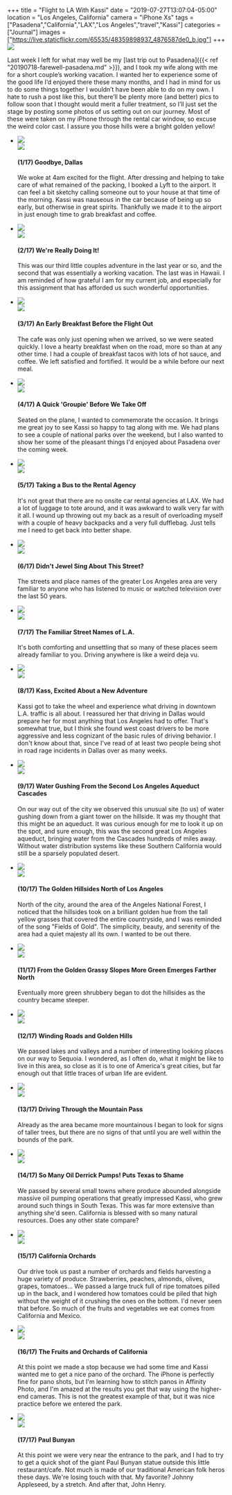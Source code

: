 +++
title = "Flight to LA With Kassi"
date = "2019-07-27T13:07:04-05:00"
location = "Los Angeles, California"
camera = "iPhone Xs"
tags = ["Pasadena","California","LAX","Los Angeles","travel","Kassi"]
categories = ["Journal"]
images = ["https://live.staticflickr.com/65535/48359898937_4876587de0_b.jpg"]
+++
<img src="https://live.staticflickr.com/65535/48359898937_4876587de0_b.jpg">
<!--more-->

Last week I left for what may well be my [last trip out to Pasadena]({{< ref "20190718-farewell-pasadena.md" >}}), and I took my wife along with me for a short couple’s working vacation. I wanted her to experience some of the good life I’d enjoyed there these many months, and I had in mind for us to do some things together I wouldn’t have been able to do on my own. I hate to rush a post like this, but there’ll be plenty more (and better) pics to follow soon that I thought would merit a fuller treatment, so I’ll just set the stage by posting some photos of us setting out on our journey. Most of these were taken on my iPhone through the rental car window, so excuse the weird color cast. I assure you those hills were a bright golden yellow!

<div class="container-fluid">
<div class="demo-gallery dark mrb35">
	<ul id="lightgallery" class="list-unstyled row">
		<li data-sub-html="<h4>(1/17) Goodbye, Dallas</h4><p>We woke at 4am excited for the flight. After dressing and helping to take care of what remained of the packing, I booked a Lyft to the airport. It can feel a bit sketchy calling someone out to your house at that time of the morning. Kassi was nauseous in the car because of being up so early, but otherwise in great spirits. Thankfully we made it to the airport in just enough time to grab breakfast and coffee.</p>" data-src="https://live.staticflickr.com/65535/48359898937_62924f8f38_o.jpg" class="col-xs-6 col-sm-4 col-md-3">
			<a href><img class="img-responsive" src="https://live.staticflickr.com/65535/48359898937_4876587de0.jpg"><div class="demo-gallery-poster"><img src="/img/zoom.png"></div></a><div class="wp-caption-text"><h4>(1/17) Goodbye, Dallas</h4><p>We woke at 4am excited for the flight. After dressing and helping to take care of what remained of the packing, I booked a Lyft to the airport. It can feel a bit sketchy calling someone out to your house at that time of the morning. Kassi was nauseous in the car because of being up so early, but otherwise in great spirits. Thankfully we made it to the airport in just enough time to grab breakfast and coffee.</p></div></li>
		<li data-sub-html="<h4>(2/17) We're Really Doing It!</h4><p>This was our third little couples adventure in the last year or so, and the second that was essentially a working vacation. The last was in Hawaii. I am reminded of how grateful I am for my current job, and especially for this assignment that has afforded us such wonderful opportunities. </p>" data-src="https://live.staticflickr.com/65535/48359756821_5eb906883e_o.jpg" class="col-xs-6 col-sm-4 col-md-3">
			<a href><img class="img-responsive" src="https://live.staticflickr.com/65535/48359756821_468c766a83.jpg"><div class="demo-gallery-poster"><img src="/img/zoom.png"></div></a><div class="wp-caption-text"><h4>(2/17) We're Really Doing It!</h4><p>This was our third little couples adventure in the last year or so, and the second that was essentially a working vacation. The last was in Hawaii. I am reminded of how grateful I am for my current job, and especially for this assignment that has afforded us such wonderful opportunities. </p></div></li>
		<li data-sub-html="<h4>(3/17) An Early Breakfast Before the Flight Out</h4><p>The cafe was only just opening when we arrived, so we were seated quickly. I love a hearty breakfast when on the road, more so than at any other time. I had a couple of breakfast tacos with lots of hot sauce, and coffee. We left satisfied and fortified. It would be a while before our next meal.</p>" data-src="https://live.staticflickr.com/65535/48359758241_6db4c809be_o.jpg" class="col-xs-6 col-sm-4 col-md-3">
			<a href><img class="img-responsive" src="https://live.staticflickr.com/65535/48359758241_4bddb252a4.jpg"><div class="demo-gallery-poster"><img src="/img/zoom.png"></div></a><div class="wp-caption-text"><h4>(3/17) An Early Breakfast Before the Flight Out</h4><p>The cafe was only just opening when we arrived, so we were seated quickly. I love a hearty breakfast when on the road, more so than at any other time. I had a couple of breakfast tacos with lots of hot sauce, and coffee. We left satisfied and fortified. It would be a while before our next meal.</p></div></li>
		<li data-sub-html="<h4>(4/17) A Quick 'Groupie' Before We Take Off</h4><p>Seated on the plane, I wanted to commemorate the occasion. It brings me great joy to see Kassi so happy to tag along with me. We had plans to see a couple of national parks over the weekend, but I also wanted to show her some of the pleasant things I'd enjoyed about Pasadena over the coming week.</p>" data-src="https://live.staticflickr.com/65535/48359762631_ddbf1235ea_o.jpg" class="col-xs-6 col-sm-4 col-md-3">
			<a href><img class="img-responsive" src="https://live.staticflickr.com/65535/48359762631_4d6bef2086.jpg"><div class="demo-gallery-poster"><img src="/img/zoom.png"></div></a><div class="wp-caption-text"><h4>(4/17) A Quick 'Groupie' Before We Take Off</h4><p>Seated on the plane, I wanted to commemorate the occasion. It brings me great joy to see Kassi so happy to tag along with me. We had plans to see a couple of national parks over the weekend, but I also wanted to show her some of the pleasant things I'd enjoyed about Pasadena over the coming week.</p></div></li>
		<li data-sub-html="<h4>(5/17) Taking a Bus to the Rental Agency</h4><p>It's not great that there are no onsite car rental agencies at LAX. We had a lot of luggage to tote around, and it was awkward to walk very far with it all. I wound up throwing out my back as a result of overloading myself with a couple of heavy backpacks and a very full dufflebag. Just tells me I need to get back into better shape.</p>" data-src="https://live.staticflickr.com/65535/48359757036_df04d7fc11_o.jpg" class="col-xs-6 col-sm-4 col-md-3">
			<a href><img class="img-responsive" src="https://live.staticflickr.com/65535/48359757036_1cec5d0387.jpg"><div class="demo-gallery-poster"><img src="/img/zoom.png"></div></a><div class="wp-caption-text"><h4>(5/17) Taking a Bus to the Rental Agency</h4><p>It's not great that there are no onsite car rental agencies at LAX. We had a lot of luggage to tote around, and it was awkward to walk very far with it all. I wound up throwing out my back as a result of overloading myself with a couple of heavy backpacks and a very full dufflebag. Just tells me I need to get back into better shape.</p></div></li>
		<li data-sub-html="<h4>(6/17) Didn't Jewel Sing About This Street?</h4><p>The streets and place names of the greater Los Angeles area are very familiar to anyone who has listened to music or watched television over the last 50 years. </p>" data-src="https://live.staticflickr.com/65535/48359759146_30459d4754_o.jpg" class="col-xs-6 col-sm-4 col-md-3">
			<a href><img class="img-responsive" src="https://live.staticflickr.com/65535/48359759146_1d14706a8a.jpg"><div class="demo-gallery-poster"><img src="/img/zoom.png"></div></a><div class="wp-caption-text"><h4>(6/17) Didn't Jewel Sing About This Street?</h4><p>The streets and place names of the greater Los Angeles area are very familiar to anyone who has listened to music or watched television over the last 50 years. </p></div></li>
		<li data-sub-html="<h4>(7/17) The Familiar Street Names of L.A.</h4><p>It's both comforting and unsettling that so many of these places seem already familiar to you. Driving anywhere is like a weird deja vu. </p>" data-src="https://live.staticflickr.com/65535/48359756606_f5be4c2f96_o.jpg" class="col-xs-6 col-sm-4 col-md-3">
			<a href><img class="img-responsive" src="https://live.staticflickr.com/65535/48359756606_f99b843771.jpg"><div class="demo-gallery-poster"><img src="/img/zoom.png"></div></a><div class="wp-caption-text"><h4>(7/17) The Familiar Street Names of L.A.</h4><p>It's both comforting and unsettling that so many of these places seem already familiar to you. Driving anywhere is like a weird deja vu. </p></div></li>
		<li data-sub-html="<h4>(8/17) Kass, Excited About a New Adventure</h4><p>Kassi got to take the wheel and experience what driving in downtown L.A. traffic is all about. I reassured her that driving in Dallas would prepare her for most anything that Los Angeles had to offer. That's somewhat true, but I think she found west coast drivers to be more aggressive and less cognizant of the basic rules of driving behavior. I don't know about that, since I've read of at least two people being shot in road rage incidents in Dallas over as many weeks.</p>" data-src="https://live.staticflickr.com/65535/48359756456_4e6a3a59f7_o.jpg" class="col-xs-6 col-sm-4 col-md-3">
			<a href><img class="img-responsive" src="https://live.staticflickr.com/65535/48359756456_d46aaa9caa.jpg"><div class="demo-gallery-poster"><img src="/img/zoom.png"></div></a><div class="wp-caption-text"><h4>(8/17) Kass, Excited About a New Adventure</h4><p>Kassi got to take the wheel and experience what driving in downtown L.A. traffic is all about. I reassured her that driving in Dallas would prepare her for most anything that Los Angeles had to offer. That's somewhat true, but I think she found west coast drivers to be more aggressive and less cognizant of the basic rules of driving behavior. I don't know about that, since I've read of at least two people being shot in road rage incidents in Dallas over as many weeks.</p></div></li>
		<li data-sub-html="<h4>(9/17) Water Gushing From the Second Los Angeles Aqueduct Cascades</h4><p>On our way out of the city we observed this unusual site (to us) of water gushing down from a giant tower on the hillside. It was my thought that this might be an aqueduct. It was curious enough for me to look it up on the spot, and sure enough, this was the second great Los Angeles aqueduct, bringing water from the Cascades hundreds of miles away. Without water distribution systems like these Southern California would still be a sparsely populated desert.</p>" data-src="https://live.staticflickr.com/65535/48359897927_0edf82700f_o.jpg" class="col-xs-6 col-sm-4 col-md-3">
			<a href><img class="img-responsive" src="https://live.staticflickr.com/65535/48359897927_e67d980726.jpg"><div class="demo-gallery-poster"><img src="/img/zoom.png"></div></a><div class="wp-caption-text"><h4>(9/17) Water Gushing From the Second Los Angeles Aqueduct Cascades</h4><p>On our way out of the city we observed this unusual site (to us) of water gushing down from a giant tower on the hillside. It was my thought that this might be an aqueduct. It was curious enough for me to look it up on the spot, and sure enough, this was the second great Los Angeles aqueduct, bringing water from the Cascades hundreds of miles away. Without water distribution systems like these Southern California would still be a sparsely populated desert.</p></div></li>
		<li data-sub-html="<h4>(10/17) The Golden Hillsides North of Los Angeles</h4><p>North of the city, around the area of the Angeles National Forest, I noticed that the hillsides took on a brilliant golden hue from the tall yellow grasses that covered the entire countryside, and I was reminded of the song &quot;Fields of Gold&quot;. The simplicity, beauty, and serenity of the area had a quiet majesty all its own. I wanted to be out there.</p>" data-src="https://live.staticflickr.com/65535/48359757876_dded609728_o.jpg" class="col-xs-6 col-sm-4 col-md-3">
			<a href><img class="img-responsive" src="https://live.staticflickr.com/65535/48359757876_d50538d559.jpg"><div class="demo-gallery-poster"><img src="/img/zoom.png"></div></a><div class="wp-caption-text"><h4>(10/17) The Golden Hillsides North of Los Angeles</h4><p>North of the city, around the area of the Angeles National Forest, I noticed that the hillsides took on a brilliant golden hue from the tall yellow grasses that covered the entire countryside, and I was reminded of the song &quot;Fields of Gold&quot;. The simplicity, beauty, and serenity of the area had a quiet majesty all its own. I wanted to be out there.</p></div></li>
		<li data-sub-html="<h4>(11/17) From the Golden Grassy Slopes More Green Emerges Farther North</h4><p>Eventually more green shrubbery began to dot the hillsides as the country became steeper.</p>" data-src="https://live.staticflickr.com/65535/48359897567_73a7ec8751_o.jpg" class="col-xs-6 col-sm-4 col-md-3">
			<a href><img class="img-responsive" src="https://live.staticflickr.com/65535/48359897567_b4cc44f307.jpg"><div class="demo-gallery-poster"><img src="/img/zoom.png"></div></a><div class="wp-caption-text"><h4>(11/17) From the Golden Grassy Slopes More Green Emerges Farther North</h4><p>Eventually more green shrubbery began to dot the hillsides as the country became steeper.</p></div></li>
		<li data-sub-html="<h4>(12/17) Winding Roads and Golden Hills</h4><p>We passed lakes and valleys and a number of interesting looking places on our way to Sequoia. I wondered, as I often do, what it might be like to live in this area, so close as it is to one of America's great cities, but far enough out that little traces of urban life are evident.</p>" data-src="https://live.staticflickr.com/65535/48359757211_b1aa526e4e_o.jpg" class="col-xs-6 col-sm-4 col-md-3">
			<a href><img class="img-responsive" src="https://live.staticflickr.com/65535/48359757211_0942e9f5ca.jpg"><div class="demo-gallery-poster"><img src="/img/zoom.png"></div></a><div class="wp-caption-text"><h4>(12/17) Winding Roads and Golden Hills</h4><p>We passed lakes and valleys and a number of interesting looking places on our way to Sequoia. I wondered, as I often do, what it might be like to live in this area, so close as it is to one of America's great cities, but far enough out that little traces of urban life are evident.</p></div></li>
		<li data-sub-html="<h4>(13/17) Driving Through the Mountain Pass</h4><p>Already as the area became more mountainous I began to look for signs of taller trees, but there are no signs of that until you are well within the bounds of the park.</p>" data-src="https://live.staticflickr.com/65535/48359757551_51095165f8_o.jpg" class="col-xs-6 col-sm-4 col-md-3">
			<a href><img class="img-responsive" src="https://live.staticflickr.com/65535/48359757551_a2ef9426c2.jpg"><div class="demo-gallery-poster"><img src="/img/zoom.png"></div></a><div class="wp-caption-text"><h4>(13/17) Driving Through the Mountain Pass</h4><p>Already as the area became more mountainous I began to look for signs of taller trees, but there are no signs of that until you are well within the bounds of the park.</p></div></li>
		<li data-sub-html="<h4>(14/17) So Many Oil Derrick Pumps! Puts Texas to Shame</h4><p>We passed by several small towns where produce abounded alongside massive oil pumping operations that greatly impressed Kassi, who grew around such things in South Texas. This was far more extensive than anything she'd seen. California is blessed with so many natural resources. Does any other state compare? </p>" data-src="https://live.staticflickr.com/65535/48359756491_41e1e009de_o.jpg" class="col-xs-6 col-sm-4 col-md-3">
			<a href><img class="img-responsive" src="https://live.staticflickr.com/65535/48359756491_62d0927d16.jpg"><div class="demo-gallery-poster"><img src="/img/zoom.png"></div></a><div class="wp-caption-text"><h4>(14/17) So Many Oil Derrick Pumps! Puts Texas to Shame</h4><p>We passed by several small towns where produce abounded alongside massive oil pumping operations that greatly impressed Kassi, who grew around such things in South Texas. This was far more extensive than anything she'd seen. California is blessed with so many natural resources. Does any other state compare? </p></div></li>
		<li data-sub-html="<h4>(15/17) California Orchards</h4><p>Our drive took us past a number of orchards and fields harvesting a huge variety of produce. Strawberries, peaches, almonds, olives, grapes, tomatoes... We passed a large truck full of ripe tomatoes pilled up in the back, and I wondered how tomatoes could be piled that high without the weight of it crushing the ones on the bottom. I'd never seen that before. So much of the fruits and vegetables we eat comes from California and Mexico. </p>" data-src="https://live.staticflickr.com/65535/48359758141_0d15b0b1a5_o.jpg" class="col-xs-6 col-sm-4 col-md-3">
			<a href><img class="img-responsive" src="https://live.staticflickr.com/65535/48359758141_014a75aa13.jpg"><div class="demo-gallery-poster"><img src="/img/zoom.png"></div></a><div class="wp-caption-text"><h4>(15/17) California Orchards</h4><p>Our drive took us past a number of orchards and fields harvesting a huge variety of produce. Strawberries, peaches, almonds, olives, grapes, tomatoes... We passed a large truck full of ripe tomatoes pilled up in the back, and I wondered how tomatoes could be piled that high without the weight of it crushing the ones on the bottom. I'd never seen that before. So much of the fruits and vegetables we eat comes from California and Mexico. </p></div></li>
		<li data-sub-html="<h4>(16/17) The Fruits and Orchards of California</h4><p>At this point we made a stop because we had some time and Kassi wanted me to get a nice pano of the orchard. The iPhone is perfectly fine for pano shots, but I'm learning how to stitch panos in Affinity Photo, and I'm amazed at the results you get that way using the higher-end cameras. This is not the greatest example of that, but it was nice practice before we entered the park.</p>" data-src="https://live.staticflickr.com/65535/48353219427_9e1d50b95b_o.jpg" class="col-xs-6 col-sm-4 col-md-3">
			<a href><img class="img-responsive" src="https://live.staticflickr.com/65535/48353219427_c51592501f.jpg"><div class="demo-gallery-poster"><img src="/img/zoom.png"></div></a><div class="wp-caption-text"><h4>(16/17) The Fruits and Orchards of California</h4><p>At this point we made a stop because we had some time and Kassi wanted me to get a nice pano of the orchard. The iPhone is perfectly fine for pano shots, but I'm learning how to stitch panos in Affinity Photo, and I'm amazed at the results you get that way using the higher-end cameras. This is not the greatest example of that, but it was nice practice before we entered the park.</p></div></li>
		<li data-sub-html="<h4>(17/17) Paul Bunyan</h4><p>At this point we were very near the entrance to the park, and I had to try to get a quick shot of the giant Paul Bunyan statue outside this little restaurant/cafe. Not much is made of our traditional American folk heros these days. We're losing touch with that. My favorite? Johnny Appleseed, by a stretch. And after that, John Henry.</p>" data-src="https://live.staticflickr.com/65535/48359897212_71c95d97f0_o.jpg" class="col-xs-6 col-sm-4 col-md-3">
			<a href><img class="img-responsive" src="https://live.staticflickr.com/65535/48359897212_cb2c23c150.jpg"><div class="demo-gallery-poster"><img src="/img/zoom.png"></div></a><div class="wp-caption-text"><h4>(17/17) Paul Bunyan</h4><p>At this point we were very near the entrance to the park, and I had to try to get a quick shot of the giant Paul Bunyan statue outside this little restaurant/cafe. Not much is made of our traditional American folk heros these days. We're losing touch with that. My favorite? Johnny Appleseed, by a stretch. And after that, John Henry.</p></div></li>
	</ul>
</div>
</div>
